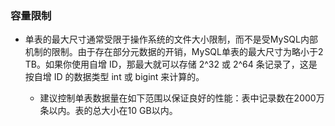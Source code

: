 ### 容量限制

- 单表的最大尺寸通常受限于操作系统的文件大小限制，而不是受MySQL内部机制的限制。由于存在部分元数据的开销，MySQL单表的最大尺寸为略小于2 TB。如果你使用自增 ID，那最大就可以存储 2^32 或 2^64 条记录了，这是按自增 ID 的数据类型 int 或 bigint 来计算的。

  - 建议控制单表数据量在如下范围以保证良好的性能：表中记录数在2000万条以内。表的总大小在10 GB以内。